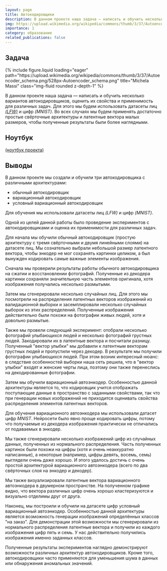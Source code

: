 ```yaml
---
layout: page
title: Автокодировщики
description: В данном проекте наша задача — написать и обучить несколько вариантов автокодировщиков, оценить их свойства и применимость для различных задач. Для этого мы будем использовать датасеты лиц (LFW) и цифр (MNIST).
img: https://upload.wikimedia.org/wikipedia/commons/thumb/3/37/Autoencoder_schema.png/528px-Autoencoder_schema.png
importance: 1
category: образование
related_publications: false
---
```


## Задача

<div class="row">
    <div class="col-sm mt-3 mt-md-0">
        {% include figure.liquid loading="eager" path="https://upload.wikimedia.org/wikipedia/commons/thumb/3/37/Autoencoder_schema.png/528px-Autoencoder_schema.png" title="Michela Massi" class="img-fluid rounded z-depth-1" %}
    </div>
</div>

В данном проекте наша задача — написать и обучить несколько вариантов автокодировщиков, оценить их свойства и применимость для различных задач. Для этого мы будем использовать датасеты лиц [_(LFW)_](https://vis-www.cs.umass.edu/lfw/) и цифр _(MNIST)_. Во всех случаях мы будем применять достаточно простые свёрточные архитектуры и латентные вектора малых размеров, чтобы полученные результаты были более наглядными.

## Ноутбук

[(ноутбук проекта)](https://github.com/onixlas/DS_portfolio/blob/main/DLS_p3_autoencoders/dls_p3_autoencoders.ipynb)

## Выводы

В данном проекте мы создали и обучили три автокодировщика с различными архитектурами:

- обычный автокодировщик
- вариационный автокодировщик
- условный вариационный автокодировщик

Для обучения мы использовали датасеты лиц _(LFW)_ и цифр _(MNIST)_.

Одной из целей данной работы было проведение экспериментов с автокодировщиками и оценка их применимости для различных задач.

Для начала мы обучили обычный автокодировщик (простую архитектуру с тремя свёрточными и двумя линейными слоями) на датасете лиц. Мы сознательно выбрали небольшой размер латентного вектора, чтобы энкодер не мог сохранять картинки целиком, а был вынужден кодировать самые важные элементы изображения.

Сначала мы проверили результаты работы обычного автокодировщика на сжатии и восстановлении фотографий. Полученные из декодера картинки сохраняли значительную часть элементов оригинала, хотя изображения получались несколько размытыми.

Затем мы сгенерировали несколько случайных лиц. Для этого мы посмотрели на распределения латентных векторов изображений из валидационной выборки и засемплировали несколько случайных выборок из этих распределений. Полученные изображения действительно были похожи на фотографии живых людей, хотя и довольно размытые.

Также мы провели следующий эксперимент: отобрали несколько фотографий улыбающихся людей и несколько фотографий грустных людей. Закодировали их в латентные вектора и посчитали разницу. Полученный "вектор улыбки" мы добавили к латентным векторам грустных людей и пропустили через декодер. В результате мы получили фотографии улыбающихся людей. При этом возник интересный нюанс: в следствие особенностей выборки наша сеть решила, что в "вектор улыбки" входят и женские черты лица, поэтому они также перенеслись на декодированные фотографии.

Затем мы обучили вариационный автоэнкодер. Особенностью данной архитектуры является то, что кодировщик учится отображать поступающие данные в пространство с заданными свойствами, так что при генерации новых изображений не приходится оценивать свойства распределения элементов латентных векторов.

Для обучения вариационного автоэнкодера мы использовали датасет цифр _MNIST_. Нейросети было явно проще кодировать цифры, потому что получаемые из декодера изображения практически не отличались от подаваемых в энкодер.

Мы также сгенерировали несколько изображений цифр из случайных данных, полученных из нормального распределения. Часть полученных картинок были похожи на цифры (хотя и очень неаккуратно написанные), а некоторые (например, цифры девять, восемь, семь) выглядели очень даже хорошо. И этого удалось достичь с очень простой архитектурой вариационного автоэнкодера (всего по два свёрточных слоя на энкодер и декодер).

Мы также визуализировали латентные вектора вариационного автоэнкодера в двумерном пространстве. На полученном графике видно, что вектора различных цифр очень хорошо кластеризуются и визуально отделимы друг от друга.

Наконец, мы построили и обучили на датасете цифр условный вариационный автоэнкодер. Особенностью данной архитектуры является возможность генерации изображений определённых классов "на заказ". Для демонстрации этой возможности мы сгенерировали из нормального распределения латентные вектора и получили из каждого изображения цифр пять и семь. У нас действительно получились изображения именно заданных классов.

Полученные результаты экспериментов наглядно демонстрируют возможности различных архитектур автокодировщиков. Кроме того, автокодировщики часто применяются для уменьшения шума в данных или обнаружения аномальных значений.
